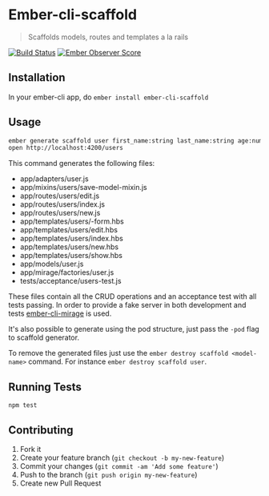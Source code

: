 # Ember-cli-scaffold

>  Scaffolds models, routes and templates a la rails

[![Build Status][travis_badge]][travis]
[![Ember Observer Score][ember_observer_badge]][ember_observer]

## Installation

In your ember-cli app, do `ember install ember-cli-scaffold`

## Usage

```sh
ember generate scaffold user first_name:string last_name:string age:number
open http://localhost:4200/users
```

This command generates the following files:

- app/adapters/user.js
- app/mixins/users/save-model-mixin.js
- app/routes/users/edit.js
- app/routes/users/index.js
- app/routes/users/new.js
- app/templates/users/-form.hbs
- app/templates/users/edit.hbs
- app/templates/users/index.hbs
- app/templates/users/new.hbs
- app/templates/users/show.hbs
- app/models/user.js
- app/mirage/factories/user.js
- tests/acceptance/users-test.js

These files contain all the CRUD operations and an acceptance test with all tests passing. In order to provide a fake server in both development and tests [ember-cli-mirage](http://www.ember-cli-mirage.com/) is used.

It's also possible to generate using the pod structure, just pass the `-pod` flag to scaffold generator.

To remove the generated files just use the `ember destroy scaffold <model-name>` command. For instance `ember destroy scaffold user`.

## Running Tests

`npm test`

## Contributing

1. Fork it
1. Create your feature branch (`git checkout -b my-new-feature`)
1. Commit your changes (`git commit -am 'Add some feature'`)
1. Push to the branch (`git push origin my-new-feature`)
1. Create new Pull Request

[travis]: https://travis-ci.org/marcioj/ember-cli-scaffold
[travis_badge]: https://api.travis-ci.org/marcioj/ember-cli-scaffold.svg?branch=master
[ember_observer]: http://emberobserver.com/addons/ember-cli-scaffold
[ember_observer_badge]: http://emberobserver.com/badges/ember-cli-scaffold.svg
